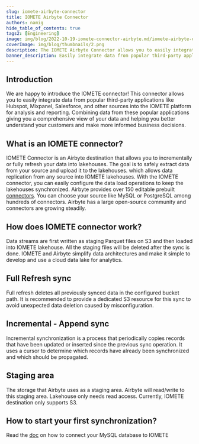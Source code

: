 ```yaml
---
slug: iomete-airbyte-connector
title: IOMETE Airbyte Connector
authors: namig
hide_table_of_contents: true
tags2: [Engineering]
image: img/blog/2022-10-19-iomete-connector-airbyte.md/iomete-airbyte-og.png
coverImage: img/blog/thumbnails/2.png
description: The IOMETE Airbyte Connector allows you to easily integrate data from popular third-party applications like Hubspot, Mixpanel, Salesforce, and other sources into the IOMETE platform for analysis and reporting.
banner_description: Easily integrate data from popular third-party applications like Hubspot, Mixpanel, Salesforce, and other sources into the IOMETE platform.
---
```


## Introduction

We are happy to introduce the IOMETE connector! This connector allows you to easily integrate data from popular third-party applications like Hubspot, Mixpanel, Salesforce, and other sources into the IOMETE platform for analysis and reporting. Combining data from these popular applications giving you a comprehensive view of your data and helping you better understand your customers and make more informed business decisions.

<!-- truncate -->

## What is an IOMETE connector?

IOMETE Connector is an Airbyte destination that allows you to incrementally or fully refresh your data into lakehouses. The goal is to safely extract data from your source and upload it to the lakehouses.
which allows data replication from any source into IOMETE lakehouses. With the IOMETE connector, you can easily configure the data load operations to keep the lakehouses synchronized. Airbyte provides over 150 editable prebuilt [connectors](https://airbyte.com/connectors). You can choose your source like MySQL or PostgreSQL among hundreds of connectors. Airbyte has a large open-source community and connectors are growing steadily.

## How does IOMETE connector work?

Data streams are first written as staging Parquet files on S3 and then loaded into IOMETE lakehouse. All the staging files will be deleted after the sync is done. IOMETE and Airbyte simplify data architectures and make it simple to develop and use a cloud data lake for analytics.

## Full Refresh sync

Full refresh deletes all previously synced data in the configured bucket path. It is recommended to provide a dedicated S3 resource for this sync to avoid unexpected data deletion caused by misconfiguration.

## Incremental - Append sync

Incremental synchronization is a process that periodically copies records that have been updated or inserted since the previous sync operation. It uses a cursor to determine which records have already been synchronized and which should be propagated.

## Staging area

The storage that Airbyte uses as a staging area. Airbyte will read/write to this staging area. Lakehouse only needs read access. Currently, IOMETE destination only supports S3.

## How to start your first synchronization?

Read the [doc](/docs/integrations/airbyte/) on how to connect your MySQL database to IOMETE
